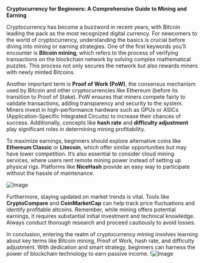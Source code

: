 **Cryptocurrency for Beginners: A Comprehensive Guide to Mining and Earning**

Cryptocurrency has become a buzzword in recent years, with Bitcoin leading the pack as the most recognized digital currency. For newcomers to the world of cryptocurrency, understanding the basics is crucial before diving into mining or earning strategies. One of the first keywords you’ll encounter is **Bitcoin mining**, which refers to the process of verifying transactions on the blockchain network by solving complex mathematical puzzles. This process not only secures the network but also rewards miners with newly minted Bitcoins.

Another important term is **Proof of Work (PoW)**, the consensus mechanism used by Bitcoin and other cryptocurrencies like Ethereum (before its transition to Proof of Stake). PoW ensures that miners compete fairly to validate transactions, adding transparency and security to the system. Miners invest in high-performance hardware such as GPUs or ASICs (Application-Specific Integrated Circuits) to increase their chances of success. Additionally, concepts like **hash rate** and **difficulty adjustment** play significant roles in determining mining profitability.

To maximize earnings, beginners should explore alternative coins like **Ethereum Classic** or **Litecoin**, which offer similar opportunities but may have lower competition. It’s also essential to consider cloud mining services, where users rent remote mining power instead of setting up physical rigs. Platforms like **NiceHash** provide an easy way to participate without the hassle of maintenance.

![Image](https://github.com/user-attachments/assets/3be06921-4469-491d-bd37-5f14c53422b7)

Furthermore, staying updated on market trends is vital. Tools like **CryptoCompare** and **CoinMarketCap** can help track price fluctuations and identify profitable altcoins. Remember, while mining offers potential earnings, it requires substantial initial investment and technical knowledge. Always conduct thorough research and proceed cautiously to avoid losses.

In conclusion, entering the realm of cryptocurrency mining involves learning about key terms like Bitcoin mining, Proof of Work, hash rate, and difficulty adjustment. With dedication and smart strategy, beginners can harness the power of blockchain technology to earn passive income. !![Image](https://github.com/user-attachments/assets/3be06921-4469-491d-bd37-5f14c53422b7)